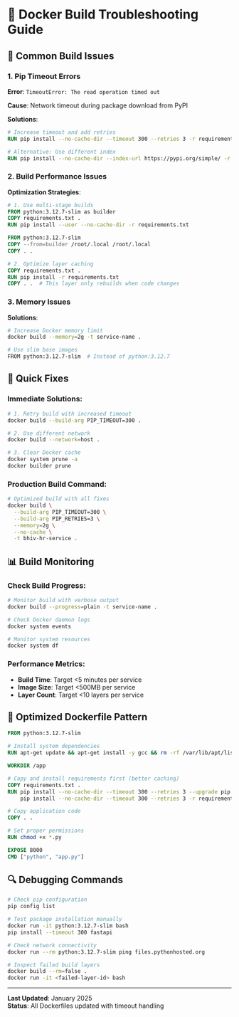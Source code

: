 # 🐳 Docker Build Troubleshooting Guide

## 🚨 Common Build Issues

### 1. **Pip Timeout Errors**

**Error**: `TimeoutError: The read operation timed out`

**Cause**: Network timeout during package download from PyPI

**Solutions**:
```dockerfile
# Increase timeout and add retries
RUN pip install --no-cache-dir --timeout 300 --retries 3 -r requirements.txt

# Alternative: Use different index
RUN pip install --no-cache-dir --index-url https://pypi.org/simple/ -r requirements.txt
```

### 2. **Build Performance Issues**

**Optimization Strategies**:
```dockerfile
# 1. Use multi-stage builds
FROM python:3.12.7-slim as builder
COPY requirements.txt .
RUN pip install --user --no-cache-dir -r requirements.txt

FROM python:3.12.7-slim
COPY --from=builder /root/.local /root/.local
COPY . .

# 2. Optimize layer caching
COPY requirements.txt .
RUN pip install -r requirements.txt
COPY . .  # This layer only rebuilds when code changes
```

### 3. **Memory Issues**

**Solutions**:
```bash
# Increase Docker memory limit
docker build --memory=2g -t service-name .

# Use slim base images
FROM python:3.12.7-slim  # Instead of python:3.12.7
```

## 🔧 Quick Fixes

### **Immediate Solutions**:
```bash
# 1. Retry build with increased timeout
docker build --build-arg PIP_TIMEOUT=300 .

# 2. Use different network
docker build --network=host .

# 3. Clear Docker cache
docker system prune -a
docker builder prune
```

### **Production Build Command**:
```bash
# Optimized build with all fixes
docker build \
  --build-arg PIP_TIMEOUT=300 \
  --build-arg PIP_RETRIES=3 \
  --memory=2g \
  --no-cache \
  -t bhiv-hr-service .
```

## 📊 Build Monitoring

### **Check Build Progress**:
```bash
# Monitor build with verbose output
docker build --progress=plain -t service-name .

# Check Docker daemon logs
docker system events

# Monitor system resources
docker system df
```

### **Performance Metrics**:
- **Build Time**: Target <5 minutes per service
- **Image Size**: Target <500MB per service
- **Layer Count**: Target <10 layers per service

## 🚀 Optimized Dockerfile Pattern

```dockerfile
FROM python:3.12.7-slim

# Install system dependencies
RUN apt-get update && apt-get install -y gcc && rm -rf /var/lib/apt/lists/*

WORKDIR /app

# Copy and install requirements first (better caching)
COPY requirements.txt .
RUN pip install --no-cache-dir --timeout 300 --retries 3 --upgrade pip && \
    pip install --no-cache-dir --timeout 300 --retries 3 -r requirements.txt

# Copy application code
COPY . .

# Set proper permissions
RUN chmod +x *.py

EXPOSE 8000
CMD ["python", "app.py"]
```

## 🔍 Debugging Commands

```bash
# Check pip configuration
pip config list

# Test package installation manually
docker run -it python:3.12.7-slim bash
pip install --timeout 300 fastapi

# Check network connectivity
docker run --rm python:3.12.7-slim ping files.pythonhosted.org

# Inspect failed build layers
docker build --rm=false .
docker run -it <failed-layer-id> bash
```

---

**Last Updated**: January 2025  
**Status**: All Dockerfiles updated with timeout handling